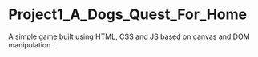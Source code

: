 # Project1_A_Dogs_Quest_For_Home
A simple game built using HTML, CSS and JS based on canvas and DOM manipulation.
